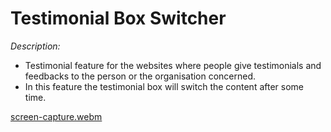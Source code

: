 # Testimonial Box Switcher

_*Description:*_
  - Testimonial feature for the websites where people give testimonials and feedbacks to the person or the organisation concerned.
  - In this feature the testimonial box will switch the content after some time.
  
  
[screen-capture.webm](https://user-images.githubusercontent.com/114183358/233295715-8b994d6e-83c8-40f0-8a36-395d345f3feb.webm)
